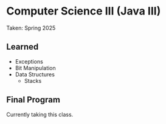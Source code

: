 # Computer Science III (Java III)
Taken: Spring 2025

## Learned
* Exceptions
* Bit Manipulation
* Data Structures
  * Stacks

## Final Program
Currently taking this class.
